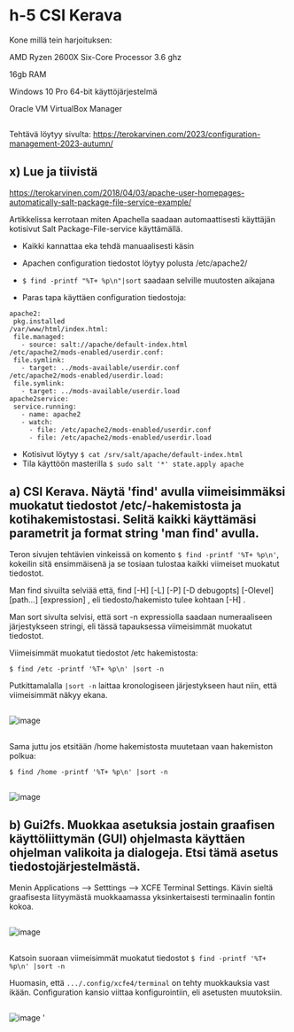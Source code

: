 # h-5 CSI Kerava

Kone millä tein harjoituksen:

AMD Ryzen 2600X Six-Core Processor 3.6 ghz  

16gb RAM  

Windows 10 Pro 64-bit käyttöjärjestelmä  

Oracle VM VirtualBox Manager  

##

Tehtävä löytyy sivulta: https://terokarvinen.com/2023/configuration-management-2023-autumn/

## x)  Lue ja tiivistä  

https://terokarvinen.com/2018/04/03/apache-user-homepages-automatically-salt-package-file-service-example/  

Artikkelissa kerrotaan miten Apachella saadaan automaattisesti käyttäjän kotisivut Salt Package-File-service käyttämällä.  

- Kaikki kannattaa eka tehdä manuaalisesti käsin
- Apachen configuration tiedostot löytyy polusta /etc/apache2/
- `$ find -printf "%T+ %p\n"|sort` saadaan selville muutosten aikajana

- Paras tapa käyttäen configuration tiedostoja:

```$ cat /srv/salt/apache/init.sls  
apache2:  
 pkg.installed  
/var/www/html/index.html:  
 file.managed:  
   - source: salt://apache/default-index.html
/etc/apache2/mods-enabled/userdir.conf:
 file.symlink:
   - target: ../mods-available/userdir.conf
/etc/apache2/mods-enabled/userdir.load:
 file.symlink:
   - target: ../mods-available/userdir.load
apache2service:
 service.running:
   - name: apache2
   - watch:
     - file: /etc/apache2/mods-enabled/userdir.conf
     - file: /etc/apache2/mods-enabled/userdir.load 
```
- Kotisivut löytyy `$ cat /srv/salt/apache/default-index.html`
- Tila käyttöön masterilla `$ sudo salt '*' state.apply apache`

## a)  CSI Kerava. Näytä 'find' avulla viimeisimmäksi muokatut tiedostot /etc/-hakemistosta ja kotihakemistostasi. Selitä kaikki käyttämäsi parametrit ja format string 'man find' avulla.  

Teron sivujen tehtävien vinkeissä on komento `$ find -printf '%T+ %p\n'`, kokeilin sitä ensimmäisenä ja se tosiaan tulostaa kaikki viimeiset muokatut tiedostot.  

Man find sivuilta selviää että, find [-H] [-L] [-P] [-D debugopts] [-Olevel] [path...] [expression] , eli tiedosto/hakemisto tulee kohtaan [-H] .  

Man sort sivulta selvisi, että sort -n expressiolla saadaan numeraaliseen järjestykseen stringi, eli tässä tapauksessa viimeisimmät muokatut tiedostot.   

Viimeisimmät muokatut tiedostot /etc hakemistosta:  

` $ find /etc -printf '%T+ %p\n' |sort -n `  

Putkittamalalla `|sort -n` laittaa kronologiseen järjestykseen haut niin, että viimeisimmät näkyy ekana. 

##  

![image](https://github.com/aarott/palvelinten_hallinta/assets/78908566/a7e587b3-8d7d-4276-b845-30680b2a059c)


## 

Sama juttu jos etsitään /home hakemistosta muutetaan vaan hakemiston polkua:  

` $ find /home -printf '%T+ %p\n' |sort -n `  

##  

![image](https://github.com/aarott/palvelinten_hallinta/assets/78908566/d09f1749-741a-420a-8080-de8146c176c9)  

##

## b) Gui2fs. Muokkaa asetuksia jostain graafisen käyttöliittymän (GUI) ohjelmasta käyttäen ohjelman valikoita ja dialogeja. Etsi tämä asetus tiedostojärjestelmästä.

Menin Applications --> Setttings --> XCFE Terminal Settings. Kävin sieltä graafisesta liityymästä muokkaamassa yksinkertaisesti terminaalin fontin kokoa.  

##  

![image](https://github.com/aarott/palvelinten_hallinta/assets/78908566/baa3538e-c733-40cc-91c5-a52a333e5892)  

##  

Katsoin suoraan viimeisimmät muokatut tiedostot ` $ find -printf '%T+ %p\n' |sort -n `  

Huomasin, että `.../.config/xcfe4/terminal` on tehty muokkauksia vast ikään.  Configuration kansio viittaa konfigurointiin, eli asetusten muutoksiin. 

## 

![image](https://github.com/aarott/palvelinten_hallinta/assets/78908566/eea521bd-e734-4a63-85cd-5cf836d75ba9)  '

##




